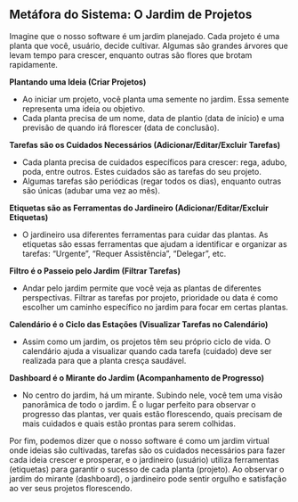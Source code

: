 ## **Metáfora do Sistema: O Jardim de Projetos**

Imagine que o nosso software é um jardim planejado. Cada projeto é uma planta que você, usuário, decide cultivar. Algumas são grandes árvores que levam tempo para crescer, enquanto outras são flores que brotam rapidamente.

**Plantando uma Ideia (Criar Projetos)**
- Ao iniciar um projeto, você planta uma semente no jardim. Essa semente representa uma ideia ou objetivo.
- Cada planta precisa de um nome, data de plantio (data de início) e uma previsão de quando irá florescer (data de conclusão).

**Tarefas são os Cuidados Necessários (Adicionar/Editar/Excluir Tarefas)**
- Cada planta precisa de cuidados específicos para crescer: rega, adubo, poda, entre outros. Estes cuidados são as tarefas do seu projeto.
- Algumas tarefas são periódicas (regar todos os dias), enquanto outras são únicas (adubar uma vez ao mês).

**Etiquetas são as Ferramentas do Jardineiro (Adicionar/Editar/Excluir Etiquetas)**
- O jardineiro usa diferentes ferramentas para cuidar das plantas. As etiquetas são essas ferramentas que ajudam a identificar e organizar as tarefas: “Urgente”, “Requer Assistência”, “Delegar”, etc.

**Filtro é o Passeio pelo Jardim (Filtrar Tarefas)**
- Andar pelo jardim permite que você veja as plantas de diferentes perspectivas. Filtrar as tarefas por projeto, prioridade ou data é como escolher um caminho específico no jardim para focar em certas plantas.

**Calendário é o Ciclo das Estações (Visualizar Tarefas no Calendário)**
- Assim como um jardim, os projetos têm seu próprio ciclo de vida. O calendário ajuda a visualizar quando cada tarefa (cuidado) deve ser realizada para que a planta cresça saudável.

**Dashboard é o Mirante do Jardim (Acompanhamento de Progresso)**
- No centro do jardim, há um mirante. Subindo nele, você tem uma visão panorâmica de todo o jardim. É o lugar perfeito para observar o progresso das plantas, ver quais estão florescendo, quais precisam de mais cuidados e quais estão prontas para serem colhidas.


Por fim, podemos dizer que o nosso software é como um jardim virtual onde ideias são cultivadas, tarefas são os cuidados necessários para fazer cada ideia crescer e prosperar, e o jardineiro (usuário) utiliza ferramentas (etiquetas) para garantir o sucesso de cada planta (projeto). Ao observar o jardim do mirante (dashboard), o jardineiro pode sentir orgulho e satisfação ao ver seus projetos florescendo.